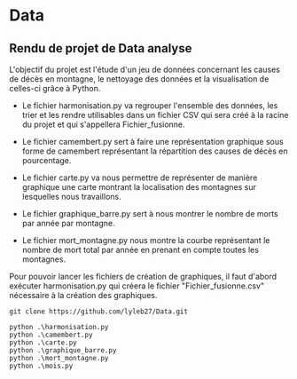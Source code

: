 # Data

## Rendu de projet de Data analyse

L'objectif du projet est l'étude d'un jeu de données concernant les causes de décès en montagne, le nettoyage des données et la visualisation de celles-ci grâce à Python.

- Le fichier harmonisation.py va regrouper l'ensemble des données, les trier et les rendre utilisables dans un fichier CSV qui sera créé à la racine du projet et qui s'appellera Fichier_fusionne.

- Le fichier camembert.py sert à faire une représentation graphique sous forme de camembert représentant la répartition des causes de décès en pourcentage.

- Le fichier carte.py va nous permettre de représenter de manière graphique une carte montrant la localisation des montagnes sur lesquelles nous travaillons.

- Le fichier graphique_barre.py sert à nous montrer le nombre de morts par année par montagne.

- Le fichier mort_montagne.py nous montre la courbe représentant le nombre de mort total par année en prenant en compte toutes les montagnes.


Pour pouvoir lancer les fichiers de création de graphiques, il faut d'abord exécuter harmonisation.py qui créera le fichier "Fichier_fusionne.csv" nécessaire à la création des graphiques.


```shell
git clone https://github.com/lyleb27/Data.git

python .\harmonisation.py
python .\camembert.py
python .\carte.py
python .\graphique_barre.py
python .\mort_montagne.py
python .\mois.py
```
